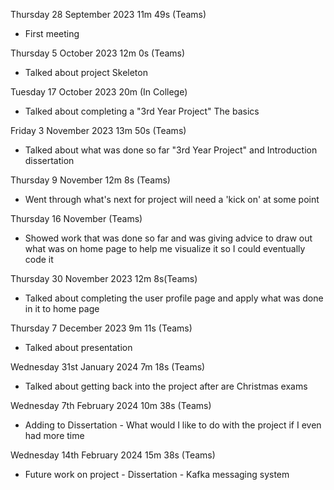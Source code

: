
Thursday 28 September 2023 11m 49s (Teams)
* First meeting 

Thursday 5 October 2023 12m 0s (Teams)
* Talked about project Skeleton 

Tuesday 17 October 2023 20m (In College)
* Talked about completing a "3rd Year Project" The basics

Friday 3 November 2023 13m 50s (Teams) 
* Talked about what was done so far "3rd Year Project" and Introduction dissertation

Thursday 9 November 12m 8s (Teams)
* Went through what's next for project will need a 'kick on' at some point

Thursday 16 November (Teams)
* Showed work that was done so far and was giving advice to draw out what was on home page to help me visualize it so I could eventually code it

Thursday 30 November 2023  12m 8s(Teams)
* Talked about completing the user profile page and apply what was done in it to home page

Thursday 7 December 2023 9m 11s (Teams)
* Talked about presentation

Wednesday 31st January 2024 7m 18s (Teams)
* Talked about getting back into the project after are Christmas exams

Wednesday 7th February 2024 10m 38s (Teams)
* Adding to Dissertation - What would I like to do with the project if I even had more time

Wednesday 14th February 2024 15m 38s (Teams)
* Future work on project - Dissertation - Kafka messaging system 


